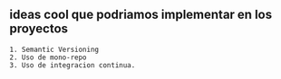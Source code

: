 ## ideas cool que podriamos implementar en los proyectos

    1. Semantic Versioning
    2. Uso de mono-repo
    3. Uso de integracion continua.